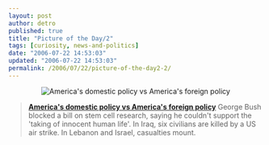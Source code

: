 ```yaml
---
layout: post
author: detro
published: true
title: "Picture of the Day/2"
tags: [curiosity, news-and-politics]
date: "2006-07-22 14:53:03"
updated: "2006-07-22 14:53:03"
permalink: /2006/07/22/picture-of-the-day2-2/
---
```


<div align="center"><img id="image412" src="http://www.detronizator.org/wp-content/uploads/2006/07/p1-220706_170748a.jpg" alt="America's domestic policy vs America's foreign policy" /></div>
<blockquote>
<strong><a href="http://news.independent.co.uk/world/politics/article1190527.ece">America's domestic policy vs America's foreign policy</a></strong>
George Bush blocked a bill on stem cell research, saying he couldn't support the 'taking of innocent human life'. In Iraq, six civilians are killed by a US air strike. In Lebanon and Israel, casualties mount.
</blockquote>


